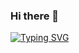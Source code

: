 ### Hi there 👋

[![Typing SVG](https://readme-typing-svg.herokuapp.com?color=%2336BCF7&lines=Hi+there%2C+I+am+Sina)](https://git.io/typing-svg)
<!-- https://readme-typing-svg.herokuapp.com/demo/ -->

<!--
**Sina-Abdous/Sina-Abdous** is a ✨ _special_ ✨ repository because its `README.md` (this file) appears on your GitHub profile.

Here are some ideas to get you started:

- 🔭 I’m currently working on ...
- 🌱 I’m currently learning ...
- 👯 I’m looking to collaborate on ...
- 🤔 I’m looking for help with ...
- 💬 Ask me about ...
- 📫 How to reach me: ...
- 😄 Pronouns: ...
- ⚡ Fun fact: ...
-->
